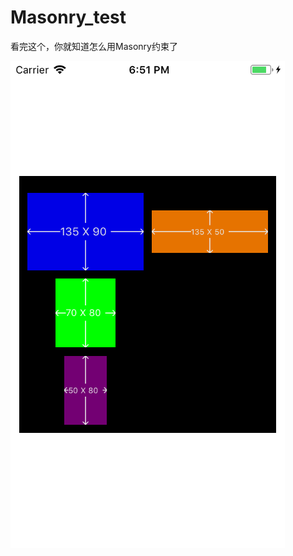 # Masonry_test
看完这个，你就知道怎么用Masonry约束了


![image](https://github.com/feibaichen/Masonry_test/blob/master/454.png)
